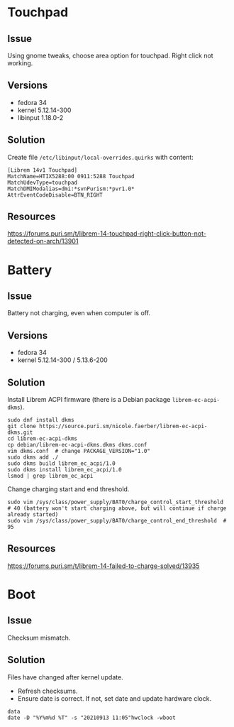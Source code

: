 # Touchpad

## Issue

Using gnome tweaks, choose area option for touchpad. Right click not working.

## Versions

- fedora 34
- kernel 5.12.14-300
- libinput 1.18.0-2

## Solution

Create file `/etc/libinput/local-overrides.quirks` with content:
```
[Librem 14v1 Touchpad]
MatchName=HTIX5288:00 0911:5288 Touchpad
MatchUdevType=touchpad
MatchDMIModalias=dmi:*svnPurism:*pvr1.0*
AttrEventCodeDisable=BTN_RIGHT
```

## Resources

https://forums.puri.sm/t/librem-14-touchpad-right-click-button-not-detected-on-arch/13901

# Battery

## Issue

Battery not charging, even when computer is off.

## Versions

- fedora 34
- kernel 5.12.14-300 / 5.13.6-200

## Solution

Install Librem ACPI firmware (there is a Debian package `librem-ec-acpi-dkms`).

```
sudo dnf install dkms
git clone https://source.puri.sm/nicole.faerber/librem-ec-acpi-dkms.git
cd librem-ec-acpi-dkms
cp debian/librem-ec-acpi-dkms.dkms dkms.conf
vim dkms.conf  # change PACKAGE_VERSION="1.0"
sudo dkms add ./
sudo dkms build librem_ec_acpi/1.0
sudo dkms install librem_ec_acpi/1.0
lsmod | grep librem_ec_acpi
```

Change charging start and end threshold.

```
sudo vim /sys/class/power_supply/BAT0/charge_control_start_threshold  # 40 (battery won't start charging above, but will continue if charge already started)
sudo vim /sys/class/power_supply/BAT0/charge_control_end_threshold  # 95
```

## Resources

https://forums.puri.sm/t/librem-14-failed-to-charge-solved/13935

# Boot

## Issue

Checksum mismatch.

## Solution

Files have changed after kernel update.
- Refresh checksums.
- Ensure date is correct. If not, set date and update hardware clock.

```
data
date -D "%Y%m%d %T" -s "20210913 11:05"hwclock -wboot
```
